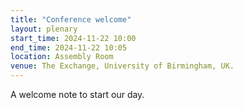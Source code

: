 ```yaml
---
title: "Conference welcome"
layout: plenary
start_time: 2024-11-22 10:00
end_time: 2024-11-22 10:05
location: Assembly Room
venue: The Exchange, University of Birmingham, UK.
---
```


A welcome note to start our day.
